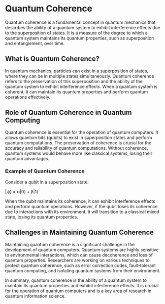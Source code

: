 # Quantum Coherence

Quantum coherence is a fundamental concept in quantum mechanics that describes the ability of a quantum system to exhibit interference effects due to the superposition of states. It is a measure of the degree to which a quantum system maintains its quantum properties, such as superposition and entanglement, over time.

## What is Quantum Coherence?

In quantum mechanics, particles can exist in a superposition of states, where they can be in multiple states simultaneously. Quantum coherence refers to the preservation of this superposition and the ability of the quantum system to exhibit interference effects. When a quantum system is coherent, it can maintain its quantum properties and perform quantum operations effectively.

## Role of Quantum Coherence in Quantum Computing

Quantum coherence is essential for the operation of quantum computers. It allows quantum bits (qubits) to exist in superposition states and perform quantum computations. The preservation of coherence is crucial for the accuracy and reliability of quantum computations. Without coherence, quantum systems would behave more like classical systems, losing their quantum advantages.

### Example of Quantum Coherence

Consider a qubit in a superposition state:

|ψ⟩ = α|0⟩ + β|1⟩

When the qubit maintains its coherence, it can exhibit interference effects and perform quantum operations. However, if the qubit loses its coherence due to interactions with its environment, it will transition to a classical mixed state, losing its quantum properties.

## Challenges in Maintaining Quantum Coherence

Maintaining quantum coherence is a significant challenge in the development of quantum computers. Quantum systems are highly sensitive to environmental interactions, which can cause decoherence and loss of quantum properties. Researchers are working on various techniques to protect quantum coherence, such as error correction codes, fault-tolerant quantum computing, and isolating quantum systems from their environment.

In summary, quantum coherence is the ability of a quantum system to maintain its quantum properties and exhibit interference effects. It is crucial for the operation of quantum computers and is a key area of research in quantum information science.
